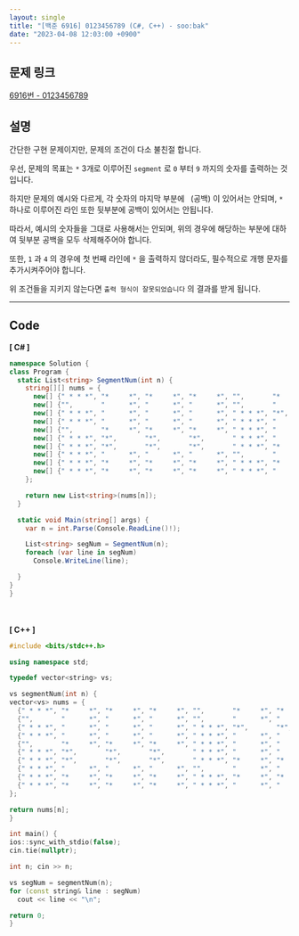 ```yaml
---
layout: single
title: "[백준 6916] 0123456789 (C#, C++) - soo:bak"
date: "2023-04-08 12:03:00 +0900"
---
```


## 문제 링크
  [6916번 - 0123456789](https://www.acmicpc.net/problem/6916)

## 설명
간단한 구현 문제이지만, 문제의 조건이 다소 불친절 합니다. <br>

우선, 문제의 목표는 `*` 3개로 이루어진 `segment` 로 `0` 부터 `9` 까지의 숫자를 출력하는 것입니다. <br>

하지만 문제의 예시와 다르게, 각 숫자의 마지막 부분에 ` `(공백) 이 있어서는 안되며, `*` 하나로 이루어진 라인 또한 뒷부분에 공백이 있어서는 안됩니다. <br>

따라서, 예시의 숫자들을 그대로 사용해서는 안되며, 위의 경우에 해당하는 부분에 대하여 뒷부분 공백을 모두 삭제해주어야 합니다. <br>

또한, `1` 과 `4` 의 경우에 첫 번째 라인에 `*` 을 출력하지 않더라도, 필수적으로 개행 문자를 추가시켜주어야 합니다. <br>

위 조건들을 지키지 않는다면 `출력 형식이 잘못되었습니다` 의 결과를 받게 됩니다. <br>

- - -

## Code
<b>[ C# ] </b>
<br>

  ```c#
namespace Solution {
  class Program {
    static List<string> SegmentNum(int n) {
      string[][] nums = {
        new[] {" * * *", "*     *", "*     *", "*     *", "",       "*     *", "*     *", "*     *", " * * *"}, // 0
        new[] {"",       "      *", "      *", "      *", "",       "      *", "      *", "      *"},           // 1
        new[] {" * * *", "      *", "      *", "      *", " * * *", "*",       "*",       "*",       " * * *"}, // 2
        new[] {" * * *", "      *", "      *", "      *", " * * *", "      *", "      *", "      *", " * * *"}, // 3
        new[] {"",       "*     *", "*     *", "*     *", " * * *", "      *", "      *", "      *"},           // 4
        new[] {" * * *", "*",       "*",       "*",       " * * *", "      *", "      *", "      *", " * * *"}, // 5
        new[] {" * * *", "*",       "*",       "*",       " * * *", "*     *", "*     *", "*     *", " * * *"}, // 6
        new[] {" * * *", "      *", "      *", "      *", "",       "      *", "      *", "      *"},           // 7
        new[] {" * * *", "*     *", "*     *", "*     *", " * * *", "*     *", "*     *", "*     *", " * * *"}, // 8
        new[] {" * * *", "*     *", "*     *", "*     *", " * * *", "      *", "      *", "      *", " * * *"}  // 9
      };

      return new List<string>(nums[n]);
    }

    static void Main(string[] args) {
      var n = int.Parse(Console.ReadLine()!);

      List<string> segNum = SegmentNum(n);
      foreach (var line in segNum)
        Console.WriteLine(line);

    }
  }
}
  ```
<br><br>
<b>[ C++ ] </b>
<br>

  ```c++
#include <bits/stdc++.h>

using namespace std;

typedef vector<string> vs;

vs segmentNum(int n) {
  vector<vs> nums = {
    {" * * *", "*     *", "*     *", "*     *", "",       "*     *", "*     *", "*     *", " * * *"}, // 0
    {"",       "      *", "      *", "      *", "",       "      *", "      *", "      *"},           // 1
    {" * * *", "      *", "      *", "      *", " * * *", "*",       "*",       "*",       " * * *"}, // 2
    {" * * *", "      *", "      *", "      *", " * * *", "      *", "      *", "      *", " * * *"}, // 3
    {"",       "*     *", "*     *", "*     *", " * * *", "      *", "      *", "      *"},           // 4
    {" * * *", "*",       "*",       "*",       " * * *", "      *", "      *", "      *", " * * *"}, // 5
    {" * * *", "*",       "*",       "*",       " * * *", "*     *", "*     *", "*     *", " * * *"}, // 6
    {" * * *", "      *", "      *", "      *", "",       "      *", "      *", "      *"},           // 7
    {" * * *", "*     *", "*     *", "*     *", " * * *", "*     *", "*     *", "*     *", " * * *"}, // 8
    {" * * *", "*     *", "*     *", "*     *", " * * *", "      *", "      *", "      *", " * * *"}  // 9
  };

  return nums[n];
}

int main() {
  ios::sync_with_stdio(false);
  cin.tie(nullptr);

  int n; cin >> n;

  vs segNum = segmentNum(n);
  for (const string& line : segNum)
    cout << line << "\n";

  return 0;
}
  ```
